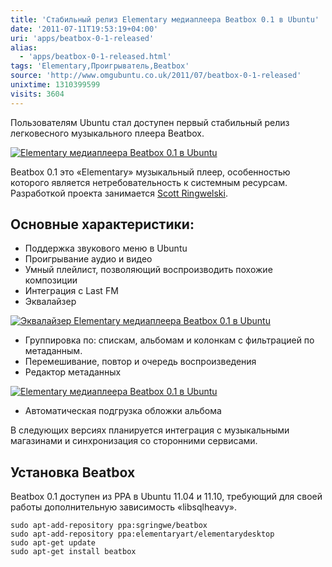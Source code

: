 ```yaml
---
title: 'Стабильный релиз Elementary медиаплеера Beatbox 0.1 в Ubuntu'
date: '2011-07-11T19:53:19+04:00'
uri: 'apps/beatbox-0-1-released'
alias: 
  - 'apps/beatbox-0-1-released.html'
tags: 'Elementary,Проигрыватель,Beatbox'
source: 'http://www.omgubuntu.co.uk/2011/07/beatbox-0-1-released'
unixtime: 1310399599
visits: 3604
---
```

Пользователям Ubuntu стал доступен первый стабильный релиз легковесного музыкального плеера Beatbox.

[![Elementary медиаплеера Beatbox 0.1 в Ubuntu](img/2011/07/11/19-00/beatbox-2-5926793408-o.jpg)](img/2011/07/11/19-00/beatbox-2-5926793408-o.jpg)

Beatbox 0.1 это «Elementary» музыкальный плеер, особенностью которого является нетребовательность к системным ресурсам. Разработкой проекта занимается [Scott Ringwelski](https://launchpad.net/~sgringwe).

## Основные характеристики:

*   Поддержка звукового меню в Ubuntu
*   Проигрывание аудио и видео
*   Умный плейлист, позволяющий воспроизводить похожие композиции
*   Интеграция с Last FM
*   Эквалайзер

[![Эквалайзер Elementary медиаплеера Beatbox 0.1 в Ubuntu](img/2011/07/11/19-00/beatbox-1-5926232303-o.jpg)](img/2011/07/11/19-00/beatbox-1-5926232303-o.jpg)

*   Группировка по: спискам, альбомам и колонкам с фильтрацией по метаданным.
*   Перемешивание, повтор и очередь воспроизведения
*   Редактор метаданных

[![Elementary медиаплеера Beatbox 0.1 в Ubuntu](img/2011/07/11/19-00/beatbox-5926792090-o.jpg)](img/2011/07/11/19-00/beatbox-5926792090-o.jpg)

*   Автоматическая подгрузка обложки альбома

В следующих версиях планируется интеграция с музыкальными магазинами и синхронизация со сторонними сервисами.

## Установка Beatbox

Beatbox 0.1 доступен из PPA в Ubuntu 11.04 и 11.10, требующий для своей работы дополнительную зависимость «libsqlheavy».

```
sudo apt-add-repository ppa:sgringwe/beatbox 
sudo apt-add-repository ppa:elementaryart/elementarydesktop 
sudo apt-get update
sudo apt-get install beatbox
```
